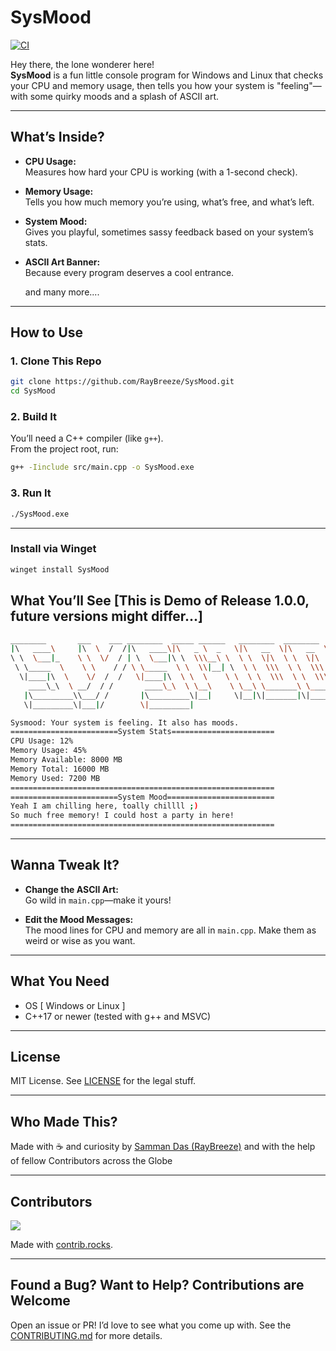 # SysMood
[![CI](https://github.com/RayBreeze/SysMood/actions/workflows/ci.yml/badge.svg)](https://github.com/RayBreeze/SysMood/actions/workflows/ci.yml)

Hey there, the lone wonderer here!  
**SysMood** is a fun little console program for Windows and Linux that checks your CPU and memory usage, then tells you how your system is "feeling"—with some quirky moods and a splash of ASCII art.

---

## What’s Inside?

- **CPU Usage:**  
  Measures how hard your CPU is working (with a 1-second check).

- **Memory Usage:**  
  Tells you how much memory you’re using, what’s free, and what’s left.

- **System Mood:**  
  Gives you playful, sometimes sassy feedback based on your system’s stats.

- **ASCII Art Banner:**  
  Because every program deserves a cool entrance.

  and many more....

---

## How to Use

### 1. Clone This Repo

```sh
git clone https://github.com/RayBreeze/SysMood.git
cd SysMood
```

### 2. Build It

You’ll need a C++ compiler (like `g++`).  
From the project root, run:

```sh
g++ -Iinclude src/main.cpp -o SysMood.exe
```

### 3. Run It

```sh
./SysMood.exe
```

---

### Install via Winget

```sh
winget install SysMood
```

## What You’ll See [This is Demo of Release 1.0.0, future versions might differ...]

```sh
________       ___    ___ ________  _____ ______   ________  ________  ________     
|\   ____\     |\  \  /  /|\   ____\|\   _ \  _   \|\   __  \|\   __  \|\   ___ \    
\ \  \___|_    \ \  \/  / | \  \___|\ \  \\\__\ \  \ \  \|\  \ \  \|\  \ \  \_|\ \   
 \ \_____  \    \ \    / / \ \_____  \ \  \\|__| \  \ \  \\\  \ \  \\\  \ \  \ \\ \  
  \|____|\  \    \/  /  /   \|____|\  \ \  \    \ \  \ \  \\\  \ \  \\\  \ \  \_\\ \ 
    ____\_\  \ __/  / /       ____\_\  \ \__\    \ \__\ \_______\ \_______\ \_______\
   |\_________\\___/ /       |\_________\|__|     \|__|\|_______|\|_______|\|_______|
   \|_________\|___|/        \|_________|                                            

Sysmood: Your system is feeling. It also has moods.
========================System Stats======================= 
CPU Usage: 12%
Memory Usage: 45%
Memory Available: 8000 MB
Memory Total: 16000 MB
Memory Used: 7200 MB
=========================================================== 
========================System Mood======================== 
Yeah I am chilling here, toally chillll ;)
So much free memory! I could host a party in here! 
=========================================================== 
```

---

## Wanna Tweak It?

- **Change the ASCII Art:**  
  Go wild in `main.cpp`—make it yours!

- **Edit the Mood Messages:**  
  The mood lines for CPU and memory are all in `main.cpp`. Make them as weird or wise as you want.

---

## What You Need

- OS [ Windows or Linux ]
- C++17 or newer (tested with g++ and MSVC)

---

## License

MIT License. See [LICENSE](LICENSE) for the legal stuff.

---

## Who Made This?

Made with ☕ and curiosity by [Samman Das (RayBreeze)](https://github.com/RayBreeze) and with the help of fellow Contributors across the Globe

---

## Contributors

<a href="https://github.com/RayBreeze/SysMood/graphs/contributors">
  <img src="https://contrib.rocks/image?repo=RayBreeze/SysMood" />
</a>

Made with [contrib.rocks](https://contrib.rocks).

---

## Found a Bug? Want to Help? Contributions are Welcome

Open an issue or PR! I’d love to see what you come up with. See the [CONTRIBUTING.md](CONTRIBUTING.md) for more details.
